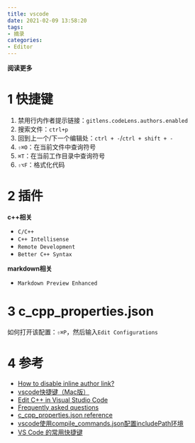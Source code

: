 ```yaml
---
title: vscode
date: 2021-02-09 13:58:20
tags: 
- 摘录
categories: 
- Editor
---
```


**阅读更多**

<!--more-->

# 1 快捷键

1. 禁用行内作者提示链接：`gitlens.codeLens.authors.enabled`
1. 搜索文件：`ctrl+p`
1. 回到上一个/下一个编辑处：`ctrl + -`/`ctrl + shift + -`
1. `⇧⌘O`：在当前文件中查询符号
1. `⌘T`：在当前工作目录中查询符号
1. `⇧⌥F`：格式化代码

# 2 插件

**c++相关**

* `C/C++`
* `C++ Intellisense`
* `Remote Development`
* `Better C++ Syntax`

**markdown相关**

* `Markdown Preview Enhanced`

# 3 c_cpp_properties.json

如何打开该配置：`⇧⌘P`，然后输入`Edit Configurations`

# 4 参考

* [How to disable inline author link?](https://github.com/eamodio/vscode-gitlens/issues/54)
* [vscode快捷键（Mac版）](https://zhuanlan.zhihu.com/p/66331018)
* [Edit C++ in Visual Studio Code](https://code.visualstudio.com/docs/cpp/cpp-ide)
* [Frequently asked questions](https://code.visualstudio.com/docs/cpp/faq-cpp)
* [c_cpp_properties.json reference](https://code.visualstudio.com/docs/cpp/c-cpp-properties-schema-reference)
* [vscode使用compile_commands.json配置includePath环境](https://blog.csdn.net/qq_37868450/article/details/105013325)
* [VS Code 的常用快捷键](https://zhuanlan.zhihu.com/p/44044896)